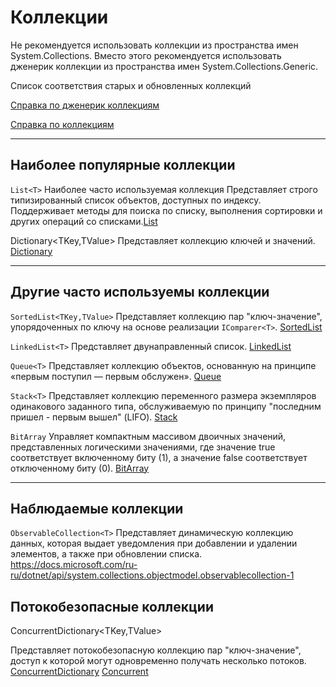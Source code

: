 # Коллекции

Не рекомендуется использовать коллекции из пространства имен System.Collections.
Вместо этого рекомендуется использовать дженерик коллекции из пространства имен System.Collections.Generic.

Список соответствия старых и обновленных коллекций

[Справка по дженерик коллекциям](https://docs.microsoft.com/ru-ru/dotnet/api/system.collections.generic?view=net-5.0)

[Справка по коллекциям](https://docs.microsoft.com/ru-ru/dotnet/api/system.collections.generic?view=net-5.0)

***

## Наиболее популярные коллекции

`List<T>`  Наиболее часто используемая коллекция
Представляет строго типизированный список объектов, доступных по индексу.
Поддерживает методы для поиска по списку, выполнения сортировки и других операций со списками.[List](https://docs.microsoft.com/ru-ru/dotnet/api/system.collections.generic.list-1?view=net-5.0)

Dictionary<TKey,TValue>
Представляет коллекцию ключей и значений.
[Dictionary](https://docs.microsoft.com/ru-ru/dotnet/api/system.collections.generic.dictionary-2?view=net-5.0)

***

## Другие часто используемы коллекции

`SortedList<TKey,TValue>`
Представляет коллекцию пар "ключ-значение", упорядоченных по ключу на основе реализации `IComparer<T>`.
[SortedList](https://docs.microsoft.com/ru-ru/dotnet/api/system.collections.generic.sortedlist-2)

`LinkedList<T>`
Представляет двунаправленный список.
[LinkedList](https://docs.microsoft.com/ru-ru/dotnet/api/system.collections.generic.linkedlist-1)

`Queue<T>`
Представляет коллекцию объектов, основанную на принципе «первым поступил — первым обслужен».
[Queue](https://docs.microsoft.com/ru-ru/dotnet/api/system.collections.generic.queue-1)

`Stack<T>`
Представляет коллекцию переменного размера экземпляров одинакового заданного типа, обслуживаемую по принципу "последним пришел - первым вышел" (LIFO).
[Stack](https://docs.microsoft.com/ru-ru/dotnet/api/system.collections.generic.stack-1)

`BitArray`
Управляет компактным массивом двоичных значений, представленных логическими значениями,  где значение true соответствует включенному биту (1), а значение false соответствует отключенному биту (0).
[BitArray](https://docs.microsoft.com/ru-ru/dotnet/api/system.collections.bitarray)

***

## Наблюдаемые коллекции

`ObservableCollection<T>`
Представляет динамическую коллекцию данных, которая выдает уведомления при добавлении и удалении элементов, а также при обновлении списка.
https://docs.microsoft.com/ru-ru/dotnet/api/system.collections.objectmodel.observablecollection-1

## Потокобезопасные коллекции

ConcurrentDictionary<TKey,TValue>

Представляет потокобезопасную коллекцию пар "ключ-значение", доступ к которой могут одновременно получать несколько потоков.
[ConcurrentDictionary](https://docs.microsoft.com/ru-ru/dotnet/api/system.collections.concurrent.concurrentdictionary-2?view=net-5.0)
[Concurrent](https://docs.microsoft.com/ru-ru/dotnet/api/system.collections.concurrent?view=net-5.0)
